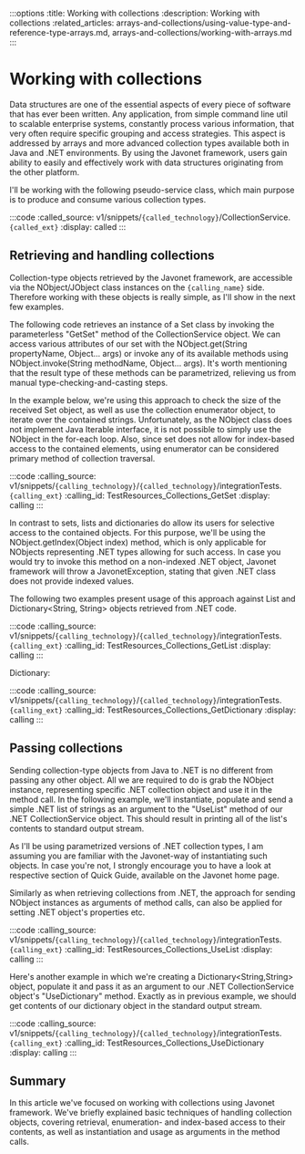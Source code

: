 :::options
:title: Working with collections
:description: Working with collections
:related_articles: arrays-and-collections/using-value-type-and-reference-type-arrays.md, arrays-and-collections/working-with-arrays.md
:::
  
# Working with collections  

Data structures are one of the essential aspects of every piece of software that has ever been written. Any
application, from simple command line util to scalable enterprise systems, constantly process various
information, that very often require specific grouping and access strategies. This aspect is addressed by
arrays and more advanced collection types available both in Java and .NET environments. By using the
Javonet framework, users gain ability to easily and effectively work with data structures originating
from the other platform.  
 
I'll be working with the following pseudo-service class, which main purpose is to produce and consume various collection types.

:::code 
:called_source: v1/snippets/`{called_technology}`/CollectionService.`{called_ext}`
:display: called
:::
  
## Retrieving and handling collections  
  
Collection-type objects retrieved by the Javonet framework, are accessible via the NObject/JObject class instances on the `{calling_name}` side. Therefore working with these objects is really simple, as I'll show in the next few examples.  
  
The following code retrieves an instance of a Set<String> class by invoking the parameterless "GetSet"
method of the CollectionService object. We can access various attributes of our set with the
NObject.get(String propertyName, Object… args) or invoke any of its available methods using
NObject.invoke(String methodName, Object… args). It's worth mentioning that the result type of
these methods can be parametrized, relieving us from manual type-checking-and-casting steps.  
  
In the example below, we're using this approach to check the size of the received Set<String> object, as well as use the collection enumerator object, to iterate over the contained strings. Unfortunately, as the NObject class does not implement Java Iterable interface, it is not possible to simply use the NObject in the for-each loop. Also, since set does not allow for index-based access to the contained elements, using enumerator can be considered primary method of collection traversal.  
  
:::code 
:calling_source: v1/snippets/`{calling_technology}`/`{called_technology}`/integrationTests.`{calling_ext}`
:calling_id: TestResources_Collections_GetSet
:display: calling
:::
  
In contrast to sets, lists and dictionaries do allow its users for selective access to the contained objects. For this purpose, we'll be using the NObject.getIndex(Object index) method, which is only applicable for
NObjects representing .NET types allowing for such access. In case you would try to invoke this method
on a non-indexed .NET object, Javonet framework will throw a JavonetException, stating that given .NET
class does not provide indexed values.  
  
The following two examples present usage of this approach against List<String> and Dictionary<String, String> objects retrieved from .NET code.  
  
:::code 
:calling_source: v1/snippets/`{calling_technology}`/`{called_technology}`/integrationTests.`{calling_ext}`
:calling_id: TestResources_Collections_GetList
:display: calling
:::

Dictionary:  
  
:::code 
:calling_source: v1/snippets/`{calling_technology}`/`{called_technology}`/integrationTests.`{calling_ext}`
:calling_id: TestResources_Collections_GetDictionary
:display: calling
:::


## Passing collections  
  
Sending collection-type objects from Java to .NET is no different from passing any other object. All we are required to do is grab the NObject instance, representing specific .NET collection object and use it in the method call. In the following example, we'll instantiate, populate and send a simple .NET list of strings as an argument to the "UseList" method of our .NET CollectionService object. This should result in printing all of the list's contents to standard output stream.  
  
As I'll be using parametrized versions of .NET collection types, I am assuming you are familiar with the Javonet-way of instantiating such objects. In case you're not, I strongly encourage you to have a look at respective section of Quick Guide, available on the Javonet home page.  
  
Similarly as when retrieving collections from .NET, the approach for sending NObject instances as arguments of method calls, can also be applied for setting .NET object's properties etc.  
  
:::code 
:calling_source: v1/snippets/`{calling_technology}`/`{called_technology}`/integrationTests.`{calling_ext}`
:calling_id: TestResources_Collections_UseList
:display: calling
:::

Here's another example in which we're creating a Dictionary<String,String> object, populate it and
pass it as an argument to our .NET CollectionService object's "UseDictionary" method. Exactly as in
previous example, we should get contents of our dictionary object in the standard output stream.

:::code 
:calling_source: v1/snippets/`{calling_technology}`/`{called_technology}`/integrationTests.`{calling_ext}`
:calling_id: TestResources_Collections_UseDictionary
:display: calling
:::


## Summary  
  
In this article we've focused on working with collections using Javonet framework. We've briefly explained basic techniques of handling collection objects, covering retrieval, enumeration- and index-based access to their contents, as well as instantiation and usage as arguments in the method calls.
  
